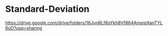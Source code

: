 # Standard-Deviation

https://drive.google.com/drive/folders/16JvnRLf8sYkh8Vf864AmeipXanTYL6oD?usp=sharing
